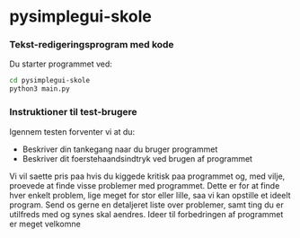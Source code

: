 # pysimplegui-skole

### Tekst-redigeringsprogram med kode
Du starter programmet ved:
```bash
cd pysimplegui-skole
python3 main.py
```

### Instruktioner til test-brugere
Igennem testen forventer vi at du:
- Beskriver din tankegang naar du bruger programmet
- Beskriver dit foerstehaandsindtryk ved brugen af programmet

Vi vil saette pris paa hvis du kiggede kritisk paa programmet og, med vilje, proevede at finde visse problemer med programmet. Dette er for at finde hver enkelt problem, lige meget for stor eller lille, saa vi kan opstille et ideelt program. Send os gerne en detaljeret liste over problemer, samt ting du er utilfreds med og synes skal aendres. Ideer til forbedringen af programmet er meget velkomne
